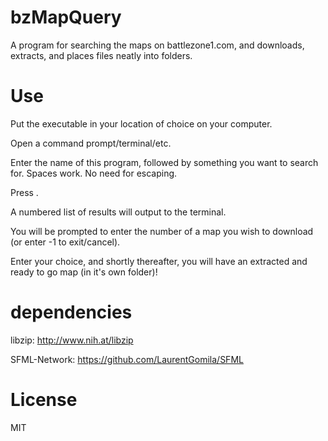 # bzMapQuery
A program for searching the maps on battlezone1.com, and downloads, extracts, and places files neatly into folders.

# Use
Put the executable in your location of choice on your computer.

Open a command prompt/terminal/etc.

Enter the name of this program, followed by something you want to search for. Spaces work. No need for escaping.

Press <Enter>.

A numbered list of results will output to the terminal.

You will be prompted to enter the number of a map you wish to download (or enter -1 to exit/cancel).

Enter your choice, and shortly thereafter, you will have an extracted and ready to go map (in it's own folder)!

# dependencies
libzip: http://www.nih.at/libzip

SFML-Network: https://github.com/LaurentGomila/SFML

# License
MIT

